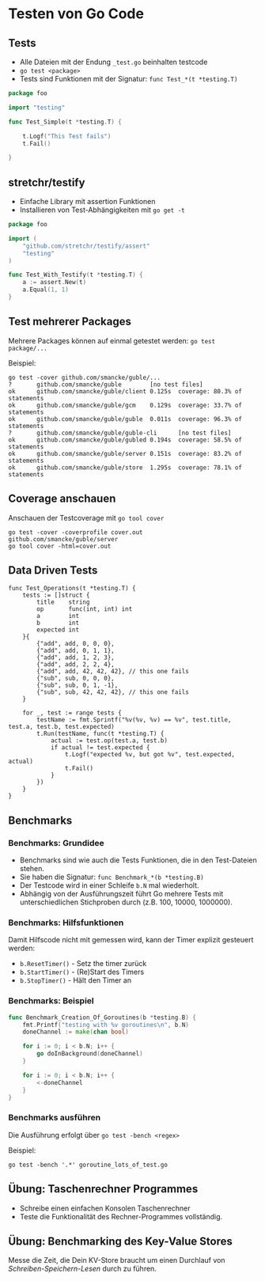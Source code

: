 
# Testen von Go Code

## Tests
* Alle Dateien mit der Endung `_test.go` beinhalten testcode
* `go test <package>`
* Tests sind Funktionen mit der Signatur: `func Test_*(t *testing.T)`

```go
package foo

import "testing"

func Test_Simple(t *testing.T) {

	t.Logf("This Test fails")
	t.Fail()

}
```

## stretchr/testify
* Einfache Library mit assertion Funktionen
* Installieren von Test-Abhängigkeiten mit `go get -t`

```go
package foo

import (
	"github.com/stretchr/testify/assert"
	"testing"
)

func Test_With_Testify(t *testing.T) {
	a := assert.New(t)
	a.Equal(1, 1)
}
```

## Test mehrerer Packages
Mehrere Packages können auf einmal getestet werden: `go test package/...`

Beispiel:
```shell
go test -cover github.com/smancke/guble/...
?       github.com/smancke/guble        [no test files]
ok      github.com/smancke/guble/client 0.125s  coverage: 80.3% of statements
ok      github.com/smancke/guble/gcm    0.129s  coverage: 33.7% of statements
ok      github.com/smancke/guble/guble  0.011s  coverage: 96.3% of statements
?       github.com/smancke/guble/guble-cli      [no test files]
ok      github.com/smancke/guble/gubled 0.194s  coverage: 58.5% of statements
ok      github.com/smancke/guble/server 0.151s  coverage: 83.2% of statements
ok      github.com/smancke/guble/store  1.295s  coverage: 78.1% of statements
```

## Coverage anschauen
Anschauen der Testcoverage mit `go tool cover`

```shell
go test -cover -coverprofile cover.out  github.com/smancke/guble/server
go tool cover -html=cover.out
```

## Data Driven Tests
```
func Test_Operations(t *testing.T) {
	tests := []struct {
		title    string
		op       func(int, int) int
		a        int
		b        int
		expected int
	}{
		{"add", add, 0, 0, 0},
		{"add", add, 0, 1, 1},
		{"add", add, 1, 2, 3},
		{"add", add, 2, 2, 4},
		{"add", add, 42, 42, 42}, // this one fails
		{"sub", sub, 0, 0, 0},
		{"sub", sub, 0, 1, -1},
		{"sub", sub, 42, 42, 42}, // this one fails
	}

	for _, test := range tests {
		testName := fmt.Sprintf("%v(%v, %v) == %v", test.title, test.a, test.b, test.expected)
		t.Run(testName, func(t *testing.T) {
			actual := test.op(test.a, test.b)
			if actual != test.expected {
				t.Logf("expected %v, but got %v", test.expected, actual)
				t.Fail()
			}
		})
	}
}
```

## Benchmarks

### Benchmarks: Grundidee
* Benchmarks sind wie auch die Tests Funktionen, die in den Test-Dateien stehen.
* Sie haben die Signatur: `func Benchmark_*(b *testing.B)`
* Der Testcode wird in einer Schleife `b.N` mal wiederholt.
* Abhängig von der Ausführungszeit führt Go mehrere Tests mit unterschiedlichen Stichproben durch (z.B. 100, 10000, 1000000).

### Benchmarks: Hilfsfunktionen
Damit Hilfscode nicht mit gemessen wird, kann der Timer explizit gesteuert werden:

* `b.ResetTimer()` - Setz the timer zurück
* `b.StartTimer()` - (Re)Start des Timers
* `b.StopTimer()` - Hält den Timer an

### Benchmarks: Beispiel

```go
func Benchmark_Creation_Of_Goroutines(b *testing.B) {
	fmt.Printf("testing with %v goroutines\n", b.N)
	doneChannel := make(chan bool)

	for i := 0; i < b.N; i++ {
		go doInBackground(doneChannel)
	}

	for i := 0; i < b.N; i++ {
		<-doneChannel
	}
}
```

### Benchmarks ausführen

Die Ausführung erfolgt über `go test -bench <regex>`

Beispiel:
```shell
go test -bench '.*' goroutine_lots_of_test.go
```

## Übung: Taschenrechner Programmes

* Schreibe einen einfachen Konsolen Taschenrechner 
* Teste die Funktionalität des Rechner-Programmes vollständig.

## Übung: Benchmarking des Key-Value Stores
Messe die Zeit, die Dein KV-Store braucht um einen Durchlauf von *Schreiben-Speichern-Lesen* durch zu führen.
